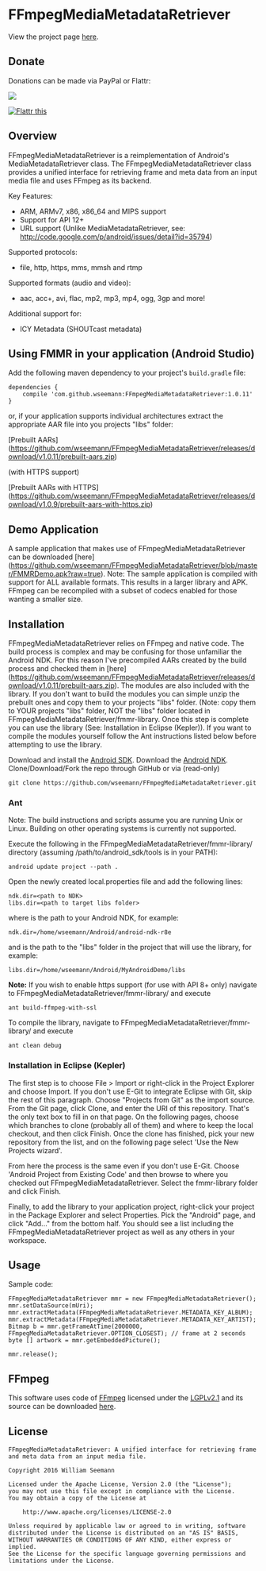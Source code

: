FFmpegMediaMetadataRetriever
============================

View the project page <a href=http://wseemann.github.io/FFmpegMediaMetadataRetriever/>here</a>.

Donate
------------

Donations can be made via PayPal or Flattr:

<a href="https://www.paypal.com/cgi-bin/webscr?cmd=_s-xclick&hosted_button_id=2BDTFVEW9LFZY" alt="PayPal - The safer, easier way to pay online!">
  <img src="https://www.paypalobjects.com/en_US/i/btn/btn_donateCC_LG.gif">
</a>

<a href="http://flattr.com/thing/2667714/wseemannFFmpegMediaMetadataRetriever-on-GitHub" target="_blank"><img src="http://api.flattr.com/button/flattr-badge-large.png" alt="Flattr this" title="Flattr this" border="0" /></a>

Overview
--------

FFmpegMediaMetadataRetriever is a reimplementation of Android's MediaMetadataRetriever class. The FFmpegMediaMetadataRetriever class provides a unified interface for retrieving frame and meta data from an input media file and uses FFmpeg as its backend.

Key Features:
* ARM, ARMv7, x86, x86_64 and MIPS support
* Support for API 12+
* URL support (Unlike MediaMetadataRetriever, see: http://code.google.com/p/android/issues/detail?id=35794)

Supported protocols:
* file, http, https, mms, mmsh and rtmp

Supported formats (audio and video):
* aac, acc+, avi, flac, mp2, mp3, mp4, ogg, 3gp and more!

Additional support for:
* ICY Metadata (SHOUTcast metadata)

Using FMMR in your application (Android Studio)
------------

Add the following maven dependency to your project's `build.gradle` file:

    dependencies {
        compile 'com.github.wseemann:FFmpegMediaMetadataRetriever:1.0.11'
    }

or, if your application supports individual architectures extract the appropriate AAR file into you projects "libs" folder:

[Prebuilt AARs] (https://github.com/wseemann/FFmpegMediaMetadataRetriever/releases/download/v1.0.11/prebuilt-aars.zip)

(with HTTPS support)

[Prebuilt AARs with HTTPS] (https://github.com/wseemann/FFmpegMediaMetadataRetriever/releases/download/v1.0.9/prebuilt-aars-with-https.zip)

Demo Application
------------

A sample application that makes use of FFmpegMediaMetadataRetriever can be downloaded [here] (https://github.com/wseemann/FFmpegMediaMetadataRetriever/blob/master/FMMRDemo.apk?raw=true). Note: The sample application is compiled with support for ALL available formats. This results in a larger library and APK. FFmpeg can be recompiled with a subset of codecs enabled for those wanting a smaller size.

Installation
------------

FFmpegMediaMetadataRetriever relies on FFmpeg and native code. The build process
is complex and may be confusing for those unfamiliar the Android NDK. For this
reason I've precompiled AARs created by the build process and checked them
in [here] (https://github.com/wseemann/FFmpegMediaMetadataRetriever/releases/download/v1.0.11/prebuilt-aars.zip).
The modules are also included with the library. If you don't want to build the modules
you can simple unzip the prebuilt ones and copy them to your projects "libs" folder. (Note:
copy them to YOUR projects "libs" folder, NOT the "libs" folder located in
FFmpegMediaMetadataRetriever/fmmr-library. Once this step is complete you can use the
library (See: Installation in Eclipse (Kepler)). If you want to compile the modules yourself
follow the Ant instructions listed below before attempting to use the library.

Download and install the [Android SDK](http://developer.android.com/sdk/index.html).
Download the [Android NDK](http://developer.android.com/tools/sdk/ndk/index.html).
Clone/Download/Fork the repo through GitHub or via (read-only)

    git clone https://github.com/wseemann/FFmpegMediaMetadataRetriever.git

### Ant

Note: The build instructions and scripts assume you are running Unix or Linux. Building
on other operating systems is currently not supported.

Execute the following in the FFmpegMediaMetadataRetriever/fmmr-library/
directory (assuming /path/to/android_sdk/tools is in your PATH):

    android update project --path .

Open the newly created local.properties file and add the following lines:

    ndk.dir=<path to NDK>
    libs.dir=<path to target libs folder>

where <path to NDK> is the path to your Android NDK, for example:

    ndk.dir=/home/wseemann/Android/android-ndk-r8e

and <path to target libs folder> is the path to the "libs" folder in the project that will use the
library, for example:

    libs.dir=/home/wseemann/Android/MyAndroidDemo/libs

**Note:** If you wish to enable https support (for use with API 8+ only) navigate to FFmpegMediaMetadataRetriever/fmmr-library/ and execute

    ant build-ffmpeg-with-ssl

To compile the library, navigate to FFmpegMediaMetadataRetriever/fmmr-library/ and
execute

    ant clean debug

### Installation in Eclipse (Kepler)

The first step is to choose File > Import or right-click in the Project Explorer
and choose Import. If you don't use E-Git to integrate Eclipse with Git, skip
the rest of this paragraph. Choose "Projects from Git" as the import source.
From the Git page, click Clone, and enter the URI of this repository. That's the
only text box to fill in on that page. On the following pages, choose which
branches to clone (probably all of them) and where to keep the local checkout,
and then click Finish. Once the clone has finished, pick your new repository
from the list, and on the following page select 'Use the New Projects wizard'.

From here the process is the same even if you don't use E-Git. Choose 'Android
Project from Existing Code' and then browse to where you checked out 
FFmpegMediaMetadataRetriever. Select the fmmr-library folder and click Finish.

Finally, to add the library to your application project, right-click your
project in the Package Explorer and select Properties. Pick the "Android" page,
and click "Add..." from the bottom half. You should see a list including the
FFmpegMediaMetadataRetriever project as well as any others in your workspace.

Usage
------------

Sample code:

    FFmpegMediaMetadataRetriever mmr = new FFmpegMediaMetadataRetriever();
    mmr.setDataSource(mUri);
    mmr.extractMetadata(FFmpegMediaMetadataRetriever.METADATA_KEY_ALBUM);
    mmr.extractMetadata(FFmpegMediaMetadataRetriever.METADATA_KEY_ARTIST);
    Bitmap b = mmr.getFrameAtTime(2000000, FFmpegMediaMetadataRetriever.OPTION_CLOSEST); // frame at 2 seconds
    byte [] artwork = mmr.getEmbeddedPicture();
    
    mmr.release();

FFmpeg
-----------
This software uses code of <a href=http://ffmpeg.org>FFmpeg</a> licensed under the <a href=http://www.gnu.org/licenses/old-licenses/lgpl-2.1.html>LGPLv2.1</a> and its source can be downloaded <a href=https://github.com/wseemann/FFmpegMediaMetadataRetriever/blob/master/fmmr-library/ffmpeg-2.1-android-2013-11-13.tar.gz>here</a>.

License
------------

```
FFmpegMediaMetadataRetriever: A unified interface for retrieving frame 
and meta data from an input media file.

Copyright 2016 William Seemann

Licensed under the Apache License, Version 2.0 (the "License");
you may not use this file except in compliance with the License.
You may obtain a copy of the License at

    http://www.apache.org/licenses/LICENSE-2.0

Unless required by applicable law or agreed to in writing, software
distributed under the License is distributed on an "AS IS" BASIS,
WITHOUT WARRANTIES OR CONDITIONS OF ANY KIND, either express or implied.
See the License for the specific language governing permissions and
limitations under the License.

